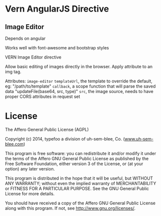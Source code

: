# Vern AngularJS Directive
## Image Editor

Depends on angular

Works well with font-awesome and bootstrap styles

VERN Image Editor directive

Allow basic editing of images directly in the browser. Apply attribute to an img tag. 

Attributes:
`image-editor`
`templateUrl`, the template to override the default, eg: "/path/to/template"
`callback`, a scope function that will parse the saved data "updateFile(base64, src, type)"
`src`, the image source, needs to have proper CORS attributes in request set

# License

The Affero General Public License (AGPL)

Copyright (c) 2014, typefoo a division of uh-sem-blee, Co. (www.uh-sem-blee.com)

This program is free software: you can redistribute it and/or modify it under the terms of the Affero GNU General Public License as published by the Free Software Foundation, either version 3 of the License, or (at your option) any later version.

This program is distributed in the hope that it will be useful, but WITHOUT ANY WARRANTY; without even the implied warranty of MERCHANTABILITY or FITNESS FOR A PARTICULAR PURPOSE.  See the GNU General Public License for more details.

You should have received a copy of the Affero GNU General Public License along with this program. If not, see <http://www.gnu.org/licenses/>.